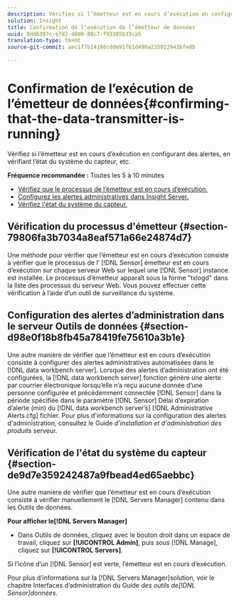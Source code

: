 ```yaml
---
description: Vérifiez si l’émetteur est en cours d’exécution en configurant des alertes, en vérifiant l’état du système du capteur, etc.
solution: Insight
title: Confirmation de l’exécution de l’émetteur de données
uuid: 8dd6307c-e7d2-4800-88c7-f93385b33ca5
translation-type: tm+mt
source-git-commit: aec1f7b14198cdde91f61d490a235022943bfedb

---
```



# Confirmation de l’exécution de l’émetteur de données{#confirming-that-the-data-transmitter-is-running}

Vérifiez si l’émetteur est en cours d’exécution en configurant des alertes, en vérifiant l’état du système du capteur, etc.

**Fréquence recommandée :** Toutes les 5 à 10 minutes

* [Vérifiez que le processus de l’émetteur est en cours d’exécution.](../../../home/c-snsr-ovrvw/admin-sensor/c-data-trmtr-rng.md#section-79806fa3b7034a8eaf571a66e24874d7)
* [Configurez les alertes administratives dans Insight Server.](../../../home/c-snsr-ovrvw/admin-sensor/c-data-trmtr-rng.md#section-d98e0f18b8fb45a78419fe75610a3b1e)
* [Vérifiez l&#39;état du système du capteur.](../../../home/c-snsr-ovrvw/admin-sensor/c-data-trmtr-rng.md#section-de9d7e359242487a9fbead4ed65aebbc)

## Vérification du processus d&#39;émetteur {#section-79806fa3b7034a8eaf571a66e24874d7}

Une méthode pour vérifier que l’émetteur est en cours d’exécution consiste à vérifier que le processus de l’ [!DNL Sensor] émetteur est en cours d’exécution sur chaque serveur Web sur lequel une [!DNL Sensor] instance est installée. Le processus d’émetteur apparaît sous la forme &quot;txlogd&quot; dans la liste des processus du serveur Web. Vous pouvez effectuer cette vérification à l’aide d’un outil de surveillance du système.

## Configuration des alertes d’administration dans le serveur Outils de données {#section-d98e0f18b8fb45a78419fe75610a3b1e}

Une autre manière de vérifier que l’émetteur est en cours d’exécution consiste à configurer des alertes administratives automatisées dans le [!DNL data workbench server]. Lorsque des alertes d’administration ont été configurées, la [!DNL data workbench server] fonction génère une alerte par courrier électronique lorsqu’elle n’a reçu aucune donnée d’une personne configurée et précédemment connectée [!DNL Sensor] dans la période spécifiée dans le paramètre [!DNL Sensor] Délai d’expiration d’alerte (min) du [!DNL data workbench server’s] [!DNL Administrative Alerts.cfg] fichier. Pour plus d&#39;informations sur la configuration des alertes d&#39;administration, consultez le Guide *d&#39;installation et d&#39;administration des produits* serveur.

## Vérification de l&#39;état du système du capteur {#section-de9d7e359242487a9fbead4ed65aebbc}

Une autre manière de vérifier que l’émetteur est en cours d’exécution consiste à vérifier manuellement le [!DNL Servers Manager] contenu dans les Outils de données.

**Pour afficher le[!DNL Servers Manager]**

* Dans Outils de données, cliquez avec le bouton droit dans un espace de travail, cliquez sur **[!UICONTROL Admin]**, puis sous [!DNL Manage], cliquez sur **[!UICONTROL Servers]**.

Si l’icône d’un [!DNL Sensor] est verte, l’émetteur est en cours d’exécution.

Pour plus d’informations sur la [!DNL Servers Manager]solution, voir le chapitre Interfaces d’administration du Guide *des outils de[!DNL Sensor]données*.
